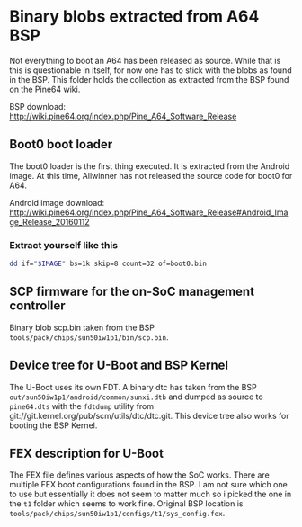 # Binary blobs extracted from A64 BSP

Not everything to boot an A64 has been released as source. While that is
this is questionable in itself, for now one has to stick with the blobs
as found in the BSP. This folder holds the collection as extracted
from the BSP found on the Pine64 wiki.

BSP download: http://wiki.pine64.org/index.php/Pine_A64_Software_Release

## Boot0 boot loader

The boot0 loader is the first thing executed. It is extracted from the
Android image. At this time, Allwinner has not released the source code for
boot0 for A64.

Android image download: http://wiki.pine64.org/index.php/Pine_A64_Software_Release#Android_Image_Release_20160112

### Extract yourself like this

```bash
dd if="$IMAGE" bs=1k skip=8 count=32 of=boot0.bin
```

## SCP firmware for the on-SoC management controller

Binary blob scp.bin taken from the BSP `tools/pack/chips/sun50iw1p1/bin/scp.bin`.

## Device tree for U-Boot and BSP Kernel

The U-Boot uses its own FDT. A binary dtc has taken from the BSP `out/sun50iw1p1/android/common/sunxi.dtb` and dumped as source to `pine64.dts` with the `fdtdump`
utility from git://git.kernel.org/pub/scm/utils/dtc/dtc.git. This device tree
also works for booting the BSP Kernel.

## FEX description for U-Boot

The FEX file defines various aspects of how the SoC works. There are multiple
FEX boot configurations found in the BSP. I am not sure which one to use
but essentially it does not seem to matter much so i picked the one in the
`t1` folder which seems to work fine. Original BSP location is
`tools/pack/chips/sun50iw1p1/configs/t1/sys_config.fex`.

